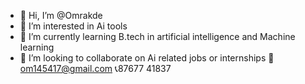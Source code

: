 - 👋 Hi, I’m @Omrakde
- 👀 I’m interested in Ai tools
- 🌱 I’m currently learning B.tech in artificial intelligence and Machine learning 
- 💞️ I’m looking to collaborate on Ai related jobs or internships 
 📧 om145417@gmail.com
📞87677 41837 

<!---
Omrakde/Omrakde is a ✨ special ✨ repository because its `README.md` (this file) appears on your GitHub profile.
You can click the Preview link to take a look at your changes.
--->

